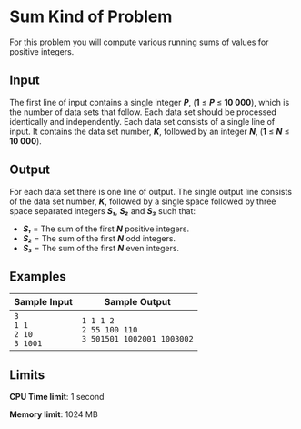 # Sum Kind of Problem

For this problem you will compute various running sums of values for positive integers.

## Input

The first line of input contains a single integer _**P**_, (**1** ≤ _**P**_ ≤ **10 000**), which is the number of data sets that follow. Each data set should be processed identically and independently. Each data set consists of a single line of input. It contains the data set number, _**K**_, followed by an integer _**N**_, (**1** ≤ _**N**_ ≤ **10 000**).

## Output

For each data set there is one line of output. The single output line consists of the data set number, _**K**_, followed by a single space followed by three space separated integers _**S₁**_, _**S₂**_ and _**S₃**_ such that:

* _**S₁**_ = The sum of the first _**N**_ positive integers.
* _**S₂**_ = The sum of the first _**N**_ odd integers.
* _**S₃**_ = The sum of the first _**N**_ even integers.

## Examples

Sample Input | Sample Output
-|-
`3`<br>`1 1`<br>`2 10`<br>`3 1001` | `1 1 1 2`<br>`2 55 100 110`<br>`3 501501 1002001 1003002`

## Limits

**CPU Time limit**: 1 second

**Memory limit**: 1024 MB
